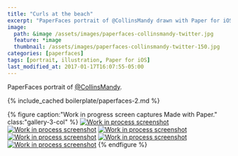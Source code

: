 ```yaml
---
title: "Curls at the beach"
excerpt: "PaperFaces portrait of @CollinsMandy drawn with Paper for iOS on an iPad."
image: 
  path: &image /assets/images/paperfaces-collinsmandy-twitter.jpg 
  feature: *image
  thumbnail: /assets/images/paperfaces-collinsmandy-twitter-150.jpg
categories: [paperfaces]
tags: [portrait, illustration, Paper for iOS]
last_modified_at: 2017-01-17T16:07:55-05:00
---
```


PaperFaces portrait of [@CollinsMandy](https://twitter.com/CollinsMandy).

{% include_cached boilerplate/paperfaces-2.md %}

{% figure caption:"Work in progress screen captures Made with Paper." class:"gallery-3-col" %}
[![Work in process screenshot](/assets/images/paperfaces-collinsmandy-process-1-600.jpg)](/assets/images/paperfaces-collinsmandy-process-1-lg.jpg)
[![Work in process screenshot](/assets/images/paperfaces-collinsmandy-process-2-600.jpg)](/assets/images/paperfaces-collinsmandy-process-2-lg.jpg)
[![Work in process screenshot](/assets/images/paperfaces-collinsmandy-process-3-600.jpg)](/assets/images/paperfaces-collinsmandy-process-3-lg.jpg)
[![Work in process screenshot](/assets/images/paperfaces-collinsmandy-process-4-600.jpg)](/assets/images/paperfaces-collinsmandy-process-4-lg.jpg)
[![Work in process screenshot](/assets/images/paperfaces-collinsmandy-process-5-600.jpg)](/assets/images/paperfaces-collinsmandy-process-5-lg.jpg)
[![Work in process screenshot](/assets/images/paperfaces-collinsmandy-process-6-600.jpg)](/assets/images/paperfaces-collinsmandy-process-6-lg.jpg)
{% endfigure %}
